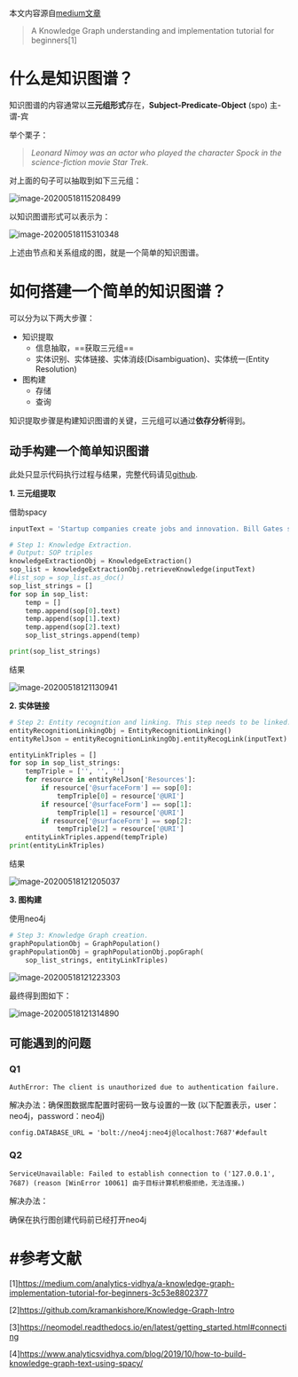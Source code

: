 本文内容源自[medium文章](https://medium.com/analytics-vidhya/a-knowledge-graph-implementation-tutorial-for-beginners-3c53e8802377)

> A Knowledge Graph understanding and implementation tutorial for beginners[1]



# 什么是知识图谱？

知识图谱的内容通常以**三元组形式**存在，**Subject-Predicate-Object** (spo) 主-谓-宾

举个栗子：

> *Leonard Nimoy was an actor who played the character Spock in the science-fiction movie Star Trek*.

对上面的句子可以抽取到如下三元组：

![image-20200518115208499](https://gitee.com/gongyanzh/blogpic/raw/master/pictures/image-20200518115208499.png)

以知识图谱形式可以表示为：

![image-20200518115310348](https://gitee.com/gongyanzh/blogpic/raw/master/pictures/image-20200518115310348.png)

上述由节点和关系组成的图，就是一个简单的知识图谱。



# 如何搭建一个简单的知识图谱？

可以分为以下两大步骤：

- 知识提取
  - 信息抽取，==获取三元组==
  - 实体识别、实体链接、实体消歧(Disambiguation)、实体统一(Entity Resolution)
- 图构建
  - 存储
  - 查询

知识提取步骤是构建知识图谱的关键，三元组可以通过**依存分析**得到。



## **动手构建一个简单知识图谱**

此处只显示代码执行过程与结果，完整代码请见[github](https://github.com/Aida-yy/Knowledge-graph-tutorial).

**1. 三元组提取**

借助spacy

```python
inputText = 'Startup companies create jobs and innovation. Bill Gates supports entrepreneurship.'

# Step 1: Knowledge Extraction. 
# Output: SOP triples
knowledgeExtractionObj = KnowledgeExtraction()
sop_list = knowledgeExtractionObj.retrieveKnowledge(inputText)
#list_sop = sop_list.as_doc()
sop_list_strings = []
for sop in sop_list:
    temp = []
    temp.append(sop[0].text)
    temp.append(sop[1].text)
    temp.append(sop[2].text)
    sop_list_strings.append(temp)

print(sop_list_strings)
```

结果

![image-20200518121130941](https://gitee.com/gongyanzh/blogpic/raw/master/pictures/image-20200518121130941.png)



**2. 实体链接**

```python
# Step 2: Entity recognition and linking. This step needs to be linked.
entityRecognitionLinkingObj = EntityRecognitionLinking()
entityRelJson = entityRecognitionLinkingObj.entityRecogLink(inputText)

entityLinkTriples = []
for sop in sop_list_strings:
    tempTriple = ['', '', '']
    for resource in entityRelJson['Resources']:
        if resource['@surfaceForm'] == sop[0]:
            tempTriple[0] = resource['@URI']
        if resource['@surfaceForm'] == sop[1]:
            tempTriple[1] = resource['@URI']
        if resource['@surfaceForm'] == sop[2]:
            tempTriple[2] = resource['@URI']
    entityLinkTriples.append(tempTriple)
print(entityLinkTriples)
```

结果

![image-20200518121205037](https://gitee.com/gongyanzh/blogpic/raw/master/pictures/image-20200518121205037.png)



**3. 图构建**

使用neo4j

```python
# Step 3: Knowledge Graph creation.
graphPopulationObj = GraphPopulation()
graphPopulationObj = graphPopulationObj.popGraph(
    sop_list_strings, entityLinkTriples)
```

![image-20200518121223303](https://gitee.com/gongyanzh/blogpic/raw/master/pictures/image-20200518121223303.png)

最终得到图如下：

![image-20200518121314890](https://gitee.com/gongyanzh/blogpic/raw/master/pictures/image-20200518121314890.png)

## **可能遇到的问题**

### Q1

```
AuthError: The client is unauthorized due to authentication failure.
```

解决办法：确保图数据库配置时密码一致与设置的一致 (以下配置表示，user：neo4j，password：neo4j)

```
config.DATABASE_URL = 'bolt://neo4j:neo4j@localhost:7687'#default
```



### Q2

```
ServiceUnavailable: Failed to establish connection to ('127.0.0.1', 7687) (reason [WinError 10061] 由于目标计算机积极拒绝，无法连接。)
```

解决办法：

确保在执行图创建代码前已经打开neo4j





# #参考文献

[1]https://medium.com/analytics-vidhya/a-knowledge-graph-implementation-tutorial-for-beginners-3c53e8802377

[2]https://github.com/kramankishore/Knowledge-Graph-Intro

[3]https://neomodel.readthedocs.io/en/latest/getting_started.html#connecting

[4]https://www.analyticsvidhya.com/blog/2019/10/how-to-build-knowledge-graph-text-using-spacy/